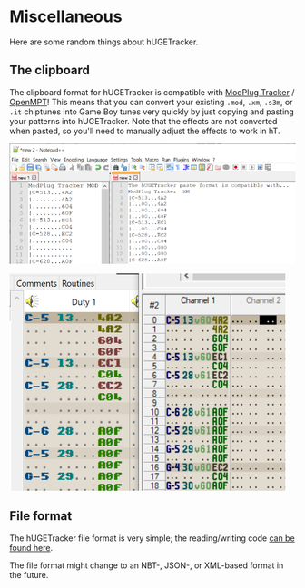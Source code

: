 # Miscellaneous

Here are some random things about hUGETracker.

## The clipboard

The clipboard format for hUGETracker is compatible with [ModPlug Tracker](https://www.modplug.com) / [OpenMPT](https://openmpt.org)!
This means that you can convert your existing `.mod`, `.xm`, `.s3m`, or `.it` chiptunes into Game Boy tunes very quickly by just copying and pasting your patterns into hUGETracker.
Note that the effects are not converted when pasted, so you'll need to manually adjust the effects to work in hT.

![Screenshot of the clipboard format of hUGETracker and ModPlug](../img/clipboards.png)

![Screenshot of the same clipboards, pasted into hUGETracker and ModPlug](../img/pasted.png)

## File format

The hUGETracker file format is very simple; the reading/writing code [can be found here](https://github.com/SuperDisk/hUGETracker/blob/hUGETracker/song.pas).

The file format might change to an NBT-, JSON-, or XML-based format in the future.
